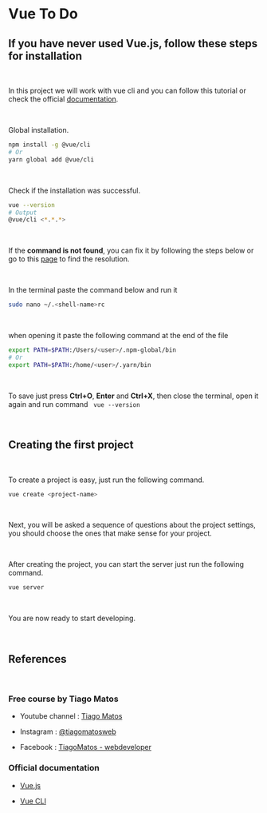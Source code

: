 # Vue To Do

## If you have never used Vue.js, follow these steps for installation

<br>

In this project we will work with vue cli and you can follow this tutorial or check the official [documentation](https://cli.vuejs.org/guide/installation.html).

<br>

Global installation.

```sh
npm install -g @vue/cli
# Or
yarn global add @vue/cli
```

<br>

Check if the installation was successful.

```sh
vue --version
# Output
@vue/cli <*.*.*>
```

<br>

If the **command is not found**, you can fix it by following the steps below or go to this [page](https://stackoverflow.com/questions/51957631/vue-command-not-found) to find the resolution.

<br>

In the terminal paste the command below and run it

```sh
sudo nano ~/.<shell-name>rc
```

<br>

when opening it paste the following command at the end of the file

```sh
export PATH=$PATH:/Users/<user>/.npm-global/bin
# Or
export PATH=$PATH:/home/<user>/.yarn/bin
```

<br>

To save just press **Ctrl+O**, **Enter** and **Ctrl+X**, then close the terminal, open it again and run command ` vue --version`

<br>

## Creating the first project

<br>

To create a project is easy, just run the following command.

```sh
vue create <project-name>
```

<br>

Next, you will be asked a sequence of questions about the project settings, you should choose the ones that make sense for your project.

<br>

After creating the project, you can start the server just run the following command.

```sh
vue server
```

<br>

You are now ready to start developing.

<br>

## References

<br>

### Free course by Tiago Matos

  - Youtube channel : [Tiago Matos](https://www.youtube.com/@tiagomatosweb)

  - Instagram : [@tiagomatosweb](https://www.instagram.com/tiagomatosweb/)

  - Facebook : [TiagoMatos - webdeveloper](https://www.facebook.com/tiagomatosweb)

### Official documentation

  - [Vue.js](https://vuejs.org/)

  - [Vue CLI](https://cli.vuejs.org/)